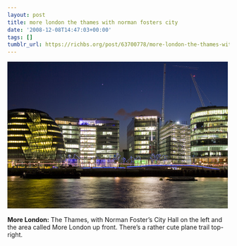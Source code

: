 ```yaml
---
layout: post
title: more london the thames with norman fosters city
date: '2008-12-08T14:47:03+00:00'
tags: []
tumblr_url: https://richbs.org/post/63700778/more-london-the-thames-with-norman-fosters-city
---
```

 ![](/tumblr_files/YPnVRP6RZh8s7pgy13ZDqj3ho1_1280.jpg)  

**More London:** The Thames, with Norman Foster’s City Hall on the left and the area called More London up front. There’s a rather cute plane trail top-right.

